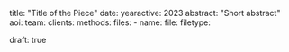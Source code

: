 title: "Title of the Piece"
date: 
yearactive: 2023
abstract: "Short abstract"
aoi: 
team:
clients:
methods: 
files:
    - 
        name:
        file:
        filetype:


draft: true